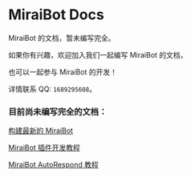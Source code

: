 # MiraiBot Docs
MiraiBot 的文档，暂未编写完全。

如果你有兴趣，欢迎加入我们一起编写 MiraiBot 的文档，

也可以一起参与 MiraiBot 的开发！

详情联系 QQ: `1689295608`。

### 目前尚未编写完全的文档：

[构建最新的 MiraiBot](Compile/README.md)

[MiraiBot 插件开发教程](Plugin/README.md)

[MiraiBot AutoRespond 教程](AutoRespond/README.md)
